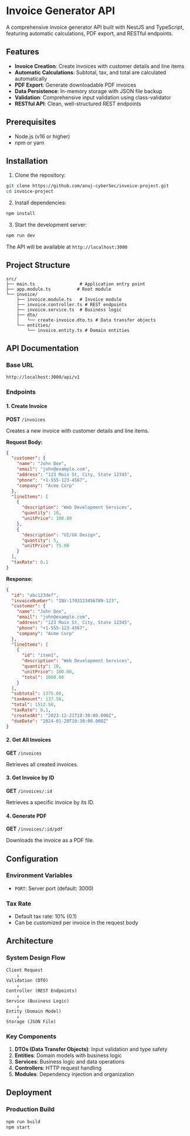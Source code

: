 # Invoice Generator API

A comprehensive invoice generator API built with NestJS and TypeScript, featuring automatic calculations, PDF export, and RESTful endpoints.

## Features

- **Invoice Creation**: Create invoices with customer details and line items
- **Automatic Calculations**: Subtotal, tax, and total are calculated automatically
- **PDF Export**: Generate downloadable PDF invoices
- **Data Persistence**: In-memory storage with JSON file backup
- **Validation**: Comprehensive input validation using class-validator
- **RESTful API**: Clean, well-structured REST endpoints

## Prerequisites

- Node.js (v16 or higher)
- npm or yarn

## Installation

1. Clone the repository:
```bash
git clone https://github.com/anuj-cyberSec/invoice-project.git
cd invoice-project
```

2. Install dependencies:
```bash
npm install
```

3. Start the development server:
```bash
npm run dev
```

The API will be available at `http://localhost:3000`

## Project Structure

```
src/
├── main.ts                 # Application entry point
├── app.module.ts          # Root module
└── invoice/
    ├── invoice.module.ts   # Invoice module
    ├── invoice.controller.ts # REST endpoints
    ├── invoice.service.ts  # Business logic
    ├── dto/
    │   └── create-invoice.dto.ts # Data transfer objects
    └── entities/
        └── invoice.entity.ts # Domain entities
```

## API Documentation

### Base URL
```
http://localhost:3000/api/v1
```

### Endpoints

#### 1. Create Invoice
**POST** `/invoices`

Creates a new invoice with customer details and line items.

**Request Body:**
```json
{
  "customer": {
    "name": "John Doe",
    "email": "john@example.com",
    "address": "123 Main St, City, State 12345",
    "phone": "+1-555-123-4567",
    "company": "Acme Corp"
  },
  "lineItems": [
    {
      "description": "Web Development Services",
      "quantity": 10,
      "unitPrice": 100.00
    },
    {
      "description": "UI/UX Design",
      "quantity": 5,
      "unitPrice": 75.00
    }
  ],
  "taxRate": 0.1
}
```

**Response:**
```json
{
  "id": "abc123def",
  "invoiceNumber": "INV-1703123456789-123",
  "customer": {
    "name": "John Doe",
    "email": "john@example.com",
    "address": "123 Main St, City, State 12345",
    "phone": "+1-555-123-4567",
    "company": "Acme Corp"
  },
  "lineItems": [
    {
      "id": "item1",
      "description": "Web Development Services",
      "quantity": 10,
      "unitPrice": 100.00,
      "total": 1000.00
    }
  ],
  "subtotal": 1375.00,
  "taxAmount": 137.50,
  "total": 1512.50,
  "taxRate": 0.1,
  "createdAt": "2023-12-21T10:30:00.000Z",
  "dueDate": "2024-01-20T10:30:00.000Z"
}
```

#### 2. Get All Invoices
**GET** `/invoices`

Retrieves all created invoices.

#### 3. Get Invoice by ID
**GET** `/invoices/:id`

Retrieves a specific invoice by its ID.

#### 4. Generate PDF
**GET** `/invoices/:id/pdf`

Downloads the invoice as a PDF file.

## Configuration

### Environment Variables
- `PORT`: Server port (default: 3000)

### Tax Rate
- Default tax rate: 10% (0.1)
- Can be customized per invoice in the request body


## Architecture

### System Design Flow

```
Client Request
    ↓
Validation (DTO)
    ↓
Controller (REST Endpoints)
    ↓
Service (Business Logic)
    ↓
Entity (Domain Model)
    ↓
Storage (JSON File)
```

### Key Components

1. **DTOs (Data Transfer Objects)**: Input validation and type safety
2. **Entities**: Domain models with business logic
3. **Services**: Business logic and data operations
4. **Controllers**: HTTP request handling
5. **Modules**: Dependency injection and organization

## Deployment

### Production Build
```bash
npm run build
npm start
```

